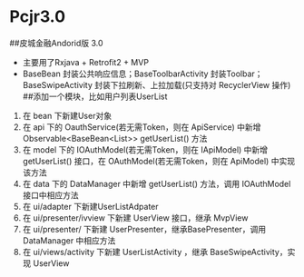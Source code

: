 # Pcjr3.0

##皮城金融Andorid版 3.0
- 主要用了Rxjava + Retrofit2 + MVP
- BaseBean 封装公共响应信息；BaseToolbarActivity 封装Toolbar；BaseSwipeActivity 封装下拉刷新、上拉加载(只支持对 RecyclerView 操作)
##添加一个模块，比如用户列表UserList
1. 在 bean 下新建User对象
2. 在 api 下的 OauthService(若无需Token，则在 ApiService) 中新增 Observable<BaseBean<List<User>>> getUserList() 方法
3. 在 model 下的 IOAuthModel(若无需Token，则在 IApiModel) 中新增 getUserList() 接口，在 OAuthModel(若无需Token，则在 ApiModel) 中实现该方法
4. 在 data 下的 DataManager 中新增 getUserList() 方法，调用 IOAuthModel 接口中相应方法
2. 在 ui/adapter 下新建UserListAdpater
3. 在 ui/presenter/ivview 下新建 UserView 接口，继承 MvpView
4. 在 ui/presenter/ 下新建 UserPresenter，继承BasePresenter<UserView>，调用 DataManager 中相应方法
5. 在 ui/views/activity 下新建 UserListActivity ，继承 BaseSwipeActivity，实现 UserView
